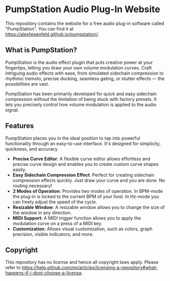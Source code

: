 # PumpStation Audio Plug-In Website

This repository contains the website for a free audio plug-in software called "PumpStation". You can find it at https://alexliesenfeld.github.io/pumpstation/.

## What is PumpStation?
PumpStation is the audio effect plugin that puts creative power at your fingertips, letting you draw your own volume modulation curves. Craft intriguing audio effects with ease, from simulated sidechain compression to rhythmic tremolo, precise ducking, seamless gating, or stutter effects — the possibilities are vast.

PumpStation has been primarily developed for quick and easy sidechain compression without the limitation of being stuck with factory presets. It lets you precisely control how volume modulation is applied to the audio signal.

## Features
PumpStation places you in the ideal position to tap into powerful functionality through an easy-to-use interface. It's designed for simplicity, quickness, and accuracy

- **Precise Curve Editor**: A flexible curve editor allows effortless and precise curve design and enables you to create custom curve shapes easily.
- **Easy Sidechain Compression Effect**: Perfect for creating sidechain compression effects quickly. Just draw your curve and you are done. No routing necessary!
- **2 Modes of Operation**: Provides two modes of operation. In BPM-mode the plug-in is locked to the current BPM of your host. In Hz-mode you can freely adjust the speed of the cycle.
- **Resizable Window**: A resizable window allows you to change the size of the window in any direction.
- **MIDI Support**: A MIDI trigger function allows you to apply the modulation curve on a press of a MIDI key.
- **Customization**: Allows visual customization, such as colors, graph precision, visible indicators, and more.

## Copyright
This repository has no license and hence all copyright laws apply. Please refer to https://help.github.com/en/articles/licensing-a-repository#what-happens-if-i-dont-choose-a-license.
